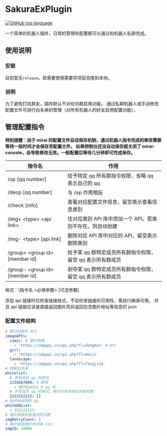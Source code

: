 # SakuraExPlugin

<p>
<a href="https://github.com/Sakura-Ex/SakuraExPlugin">
<img alt="GitHub top language" src="https://img.shields.io/github/languages/top/Sakura-Ex/SakuraExPlugin?style=plastic">
</a>
</p>

一个简单的机器人插件，日常的管理和配置都可以通过和机器人私聊完成。

## 使用说明

### 安装

目前暂无`release`，若需要使用需要将项目克隆到本地。

### 说明

为了避免打扰群友，插件默认不对任何群启用功能。
通过私聊机器人或手动修改配置文件可进行白名单的管理（对所有机器人的好友启用配置功能）。

## 管理配置指令

**特别提醒：由于 mirai 的配置文件自动保存机制，通过机器人指令完成的修改需要等待一段时间才会保存至配置文件。
如果控制台还没自动保存就关闭了 mirai-console，会导致修改无效。一般配置后等待几分钟即可完成保存。**

| 指令名                                | 作用                                |
|------------------------------------|-----------------------------------|
| /op \[qq number\]                  | 给予特定 qq 所有群指令权限，省略 qq 表示自己的 qq    |
| /deop \[qq number\]                | 与 /op 作用相反                        |
| /check \[info\]                    | 查看对应配置文件信息，留空表示查看信息类别             |
| /img+ \<type\> \<api link\>        | 往对应类别 API 库中添加一个 API。若类别不存在，则自动创建 |
| /img- \<type\> \[api link\]        | 删除对应 API 库中对应的 API，留空表示删除类别       |
| /group+ \<group id\> \[member id\] | 给予某 qq 群特定成员所有群指令权限，留空 qq 表示所有群成员 |
| /group- \<group id\> \[member id\] | 剥夺某 qq 群特定成员所有群指令权限，留空 qq 表示所有群成员 |

格式：\\指令名 \<必填参数\> \[可选参数\]

添加 api 链接时仅检查链接格式，不会检查链接的可用性，需自行确保可用，
并且 api 链接应该是直接返回图片而非返回包含图片地址等信息的 json

### 配置文件结构

```yaml
# 默认的图片 API
imageAPIs: 
  comic: # 图片种类
    - 'https://imgapi.cn/api.php?fl=dongman' # API
  girl: 
    - 'https://imgapi.cn/api.php?fl=meizi'
  landscape: 
    - 'https://imgapi.cn/api.php?fl=fengjing'
# 群聊白名单
whitelist: 
  # 含有成员 qq 的样式
  1234567890: # 群号
    - 987654321 # qq 号
  # 不含成员 qq 的样式，表示对所有成员开放权限
  2222222222: [] 
# 始终有权限的 qq
whiteQQList: 
  - 123123123
# 图片获取失败重试的次数
imgRetryCount: 5
# 两次获取图片的间隔 (ms)
imgCD: 10000
```